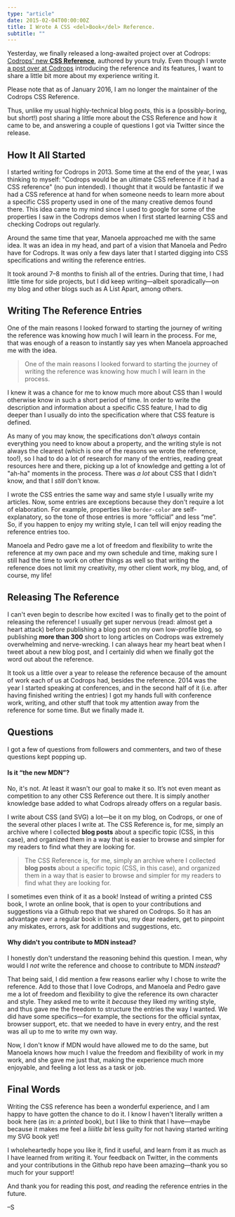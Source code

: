 ```yaml
---
type: "article"
date: 2015-02-04T00:00:00Z
title: I Wrote A CSS <del>Book</del> Reference.
subtitle: ""
---
```


<p class="size-2x">Yesterday, we finally released a long-awaited project over at Codrops: <a href="http://tympanus.net/codrops/css_reference/">Codrops' new <strong>CSS Reference</strong></a>, authored by yours truly. Even though
I wrote <a href="">a post over at Codrops</a> introducing the reference and its features, I want to share a little bit more about my experience writing it.</p>

<p class="note update--neutral">
    Please note that as of January 2016, I am no longer the maintainer of the Codrops CSS Reference.
</p>

Thus, unlike my usual highly-technical blog posts, this is a (possibly-boring, but short!) post sharing a little more about the CSS Reference and how it came to be, and answering a couple of questions I got via Twitter since the release.

<h2 class="deeplink" id="how-it-started">How It All Started</h2>

I started writing for Codrops in 2013. Some time at the end of the year, I was thinking to myself: "Codrops would be an ultimate CSS reference if it had a CSS reference" (no pun intended). I thought that it would be fantastic if we had a CSS reference at hand for when someone needs to learn more about a specific CSS property used in one of the many creative demos found there. This idea came to my mind since I used to google for some of the properties I saw in the Codrops demos when I first started learning CSS and checking Codrops out regularly.

Around the same time that year, Manoela approached me with the same idea. It was an idea in my head, and part of a vision that Manoela and Pedro have for Codrops. It was only a few days later that I started digging into CSS specifications and writing the reference entries.

It took around 7–8 months to finish all of the entries. During that time, I had little time for side projects, but I did keep writing—albeit sporadically—on my blog and other blogs such as A List Apart, among others.


<h2 class="deeplink" id="writing-the-entries">Writing The Reference Entries</h2>

One of the main reasons I looked forward to starting the journey of writing the reference was knowing how much I will learn in the process. For me, that was enough of a reason to instantly say yes when Manoela approached me with the idea.

<blockquote class="pull-quote">
One of the main reasons I looked forward to starting the journey of writing the reference was knowing how much I will learn in the process.
</blockquote>

I knew it was a chance for me to know much more about CSS than I would otherwise know in such a short period of time. In order to write the description and information about a specific CSS feature, I had to dig deeper than I usually do into the specification where that CSS feature is defined.

As many of you may know, the specifications don't *always* contain everything you need to know about a property, and the writing style is not always the clearest (which is one of the reasons we wrote the reference, too!), so I had to do a lot of research for many of the entries, reading great resources here and there, picking up a lot of knowledge and getting a lot of "ah-ha" moments in the process. There was _a lot_ about CSS that I didn't know, and that I _still_ don't know.

I wrote the CSS entries the same way and same style I usually write my articles. Now, some entries are exceptions because they don't require a lot of elaboration. For example, properties like `border-color` are self-explanatory, so the tone of those entries is more “official” and less “me”.
<br>So, if you happen to enjoy my writing style, I can tell will enjoy reading the reference entries too.

Manoela and Pedro gave me a lot of freedom and flexibility to write the reference at my own pace and my own schedule and time, making sure I still had the time to work on other things as well so that writing the reference does not limit my creativity, my other client work, my blog, and, of course, my life!


<h2 class="deeplink" id="releasing-the-reference">Releasing The Reference</h2>

I can't even begin to describe how excited I was to finally get to the point of releasing the reference! I usually get super nervous (read: almost get a heart attack) before publishing a blog post on my own low-profile blog, so publishing __more than 300__ short to long articles on Codrops was extremely overwhelming and nerve-wrecking. I can always hear my heart beat when I tweet about a new blog post, and I certainly did when we finally got the word out about the reference.

It took us a little over a year to release the reference because of the amount of work each of us at Codrops had, besides the reference. 2014 was the year I started speaking at conferences, and in the second half of it (i.e. after having finished writing the entries) I got my hands full with conference work, writing, and other stuff that took my attention away from the reference for some time. But we finally made it.


<h2 class="deeplink" id="questions">Questions</h2>

I got a few of questions from followers and commenters, and two of these questions kept popping up.

#### Is it “the new MDN”?

No, it's not. At least it wasn't our goal to make it so. It’s not even meant as competition to any other CSS Reference out there. It is simply another knowledge base added to what Codrops already offers on a regular basis.

I write about CSS (and SVG) a lot—be it on my blog, on Codrops, or one of the several other places I write at. The CSS Reference is, for me, simply an archive where I collected __blog posts__ about a specific topic (CSS, in this case), and organized them in a way that is easier to browse and simpler for my readers to find what they are looking for.

<blockquote class="pull-quote">
The CSS Reference is, for me, simply an archive where I collected <strong>blog posts</strong> about a specific topic (CSS, in this case), and organized them in a way that is easier to browse and simpler for my readers to find what they are looking for.
</blockquote>

I sometimes even think of it as a book! Instead of writing a printed CSS book, I wrote an online book, that is open to your contributions and suggestions via a Github repo that we shared on Codrops. So it has an advantage over a regular book in that you, my dear readers, get to pinpoint any miskates, errors, ask for additions and suggestions, etc.

#### Why didn't you contribute to MDN instead?

I honestly don't understand the reasoning behind this question. I mean, why would I _not_ write the reference and choose to contribute to MDN _instead_?

That being said, I did mention a few reasons earlier why I chose to write the reference. Add to those that I love Codrops, and Manoela and Pedro gave me a lot of freedom and flexibility to give the reference its own character and style. They asked me to write it _because_ they liked my writing style, and thus gave me the freedom to structure the entries the way I wanted. We did have some specifics—for example, the sections for the official syntax, browser support, etc. that we needed to have in every entry, and the rest was all up to me to write my own way.

Now, I don't know if MDN would have allowed me to do the same, but Manoela knows how much I value the freedom and flexibility of work in my work, and she gave me just that, making the experience much more enjoyable, and feeling a lot less as a task or job.


<h2 class="deeplink" id="final-words">Final Words</h2>

Writing the CSS reference has been a wonderful experience, and I am happy to have gotten the chance to do it. I know I haven't literally written a book here (as in: a _printed_ book), but I like to think that I have—maybe because it makes me feel a _liiiitle bit_ less guilty for not having started writing my SVG book yet!

I wholeheartedly hope you like it, find it useful, and learn from it as much as I have learned from writing it. Your feedback on Twitter, in the comments and your contributions in the Github repo have been amazing—thank you so much for your support!

And thank you for reading this post, _and_ reading the reference entries in the future.

–S
